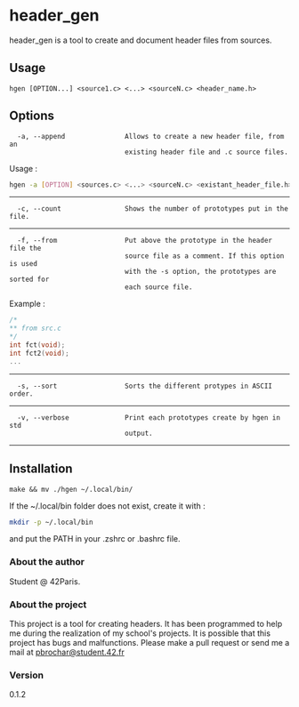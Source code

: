 # header_gen
header_gen is a tool to create and document header files from sources.

## Usage
```
hgen [OPTION...] <source1.c> <...> <sourceN.c> <header_name.h>
```
## Options
```
  -a, --append               Allows to create a new header file, from an
                             existing header file and .c source files.                       
```
Usage :
```bash
hgen -a [OPTION] <sources.c> <...> <sourceN.c> <existant_header_file.h> <header_name.h>
```
---
```
  -c, --count                Shows the number of prototypes put in the file.
```
---
```
  -f, --from                 Put above the prototype in the header file the
                             source file as a comment. If this option is used
                             with the -s option, the prototypes are sorted for
                             each source file.
```
Example :
```c
/*
** from src.c
*/
int fct(void);
int fct2(void);
...
```
---
```
  -s, --sort                 Sorts the different protypes in ASCII order.
```
---
```
  -v, --verbose              Print each prototypes create by hgen in std
                             output.
```
---
## Installation
```
make && mv ./hgen ~/.local/bin/
```
If the ~/.local/bin folder does not exist, create it with :
```bash
mkdir -p ~/.local/bin
```
and put the PATH in your .zshrc or .bashrc file.
### About the author
Student @ 42Paris.
### About the project
This project is a tool for creating headers. It has been programmed to help me during the realization of my school's projects.
It is possible that this project has bugs and malfunctions.
Please make a pull request or send me a mail at pbrochar@student.42.fr
### Version
0.1.2
